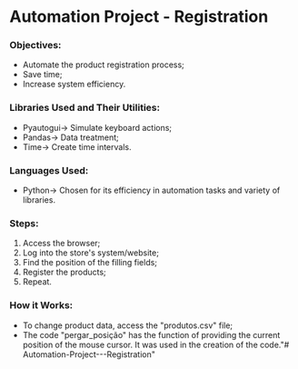 # Automation Project - Registration

### Objectives:
- Automate the product registration process;
- Save time;
- Increase system efficiency.

### Libraries Used and Their Utilities:
- Pyautogui-> Simulate keyboard actions;
- Pandas-> Data treatment;
- Time-> Create time intervals.

### Languages ​​Used:
- Python-> Chosen for its efficiency in automation tasks and variety of libraries.

### Steps:
1. Access the browser;
2. Log into the store's system/website;
3. Find the position of the filling fields;
4. Register the products;
5. Repeat.

### How it Works:
- To change product data, access the "produtos.csv" file;
- The code "pergar_posição" has the function of providing the current position of the mouse cursor. It was used in the creation of the code."# Automation-Project---Registration" 
